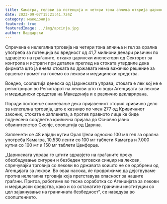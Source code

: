 ```yaml
---
title: Камагра, гелови за потенција и четири тона апчиња открија царинските инспектори
date: 2023-09-07T15:21:41.724Z
category: македонија
featured: true
featuredImage: ../img/apcinja.jpg
author: Вардарски
---
```

<!--StartFragment-->

Спречена е нелегална трговија на четири тона апчиња и гел за орална употреба за потенција во вредност од 41,7 милиони денари ризични по здравјето на граѓаните, откако царински инспектори од Секторот за контрола и истраги при детален преглед на стоката утврдиле дека фирмата што ja внела стоката во државата нема важечко решение за вршење промет на големо со лекови и медицински средства.



<!--EndFragment--><!--StartFragment-->

Воедно, соопштија денеска од Царинската управа, стоката е лек кој не е регистриран во Регистарот на лекови што го води Агенцијата за лекови и медицински средства на Македонија и е различно декларирана.

Поради постоење сомневање дека пријавениот сторил кривично дело за нелегална трговија, што е казниво по член 277 од Кривичниот законик, стоката е запленета, а против правното лице ќе биде поднесена соодветна кривична пријава до Основно јавно обвинителство Скопје, соопштија од Царина.

Запленети се 48 илјади кутии Орал Џели односно 100 мл гел за орална употреба Камагра, 10.530 ленти со 100 мг таблети Камагра и 7.000 кутии со 100 мг и 150 мг таблети Ценфорце.

„Царинската управа го штити здравјето на граѓаните преку обезбедување сигурен и безбеден трговски синџир на лекови, спречувајќи трговија со лекови во државата коишто не се одобрени од Агенцијата за лекови. Во оваа насока, ќе продолжиме да дејствуваме против нелегална трговија која претставува опасност за нашите граѓани. Притоа, работиме во тесна соработка со Агенцијата за лекови и медициски средства, како и со останатите гранични институции со цел зајакнување на граничната безбедност“, се наведува во соопштението. 

<!--EndFragment-->